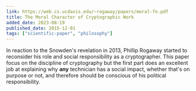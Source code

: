 ```yaml
---
link: https://web.cs.ucdavis.edu/~rogaway/papers/moral-fn.pdf
title: The Moral Character of Cryptographic Work
added_date: 2023-08-19
published_date: 2015-12-01
tags: ["scientific-paper", "philosophy"]
---
```

In reaction to the Snowden's revelation in 2013, Phillip Rogaway
started to reconsider his role and social responsibility as a cryptographer.
This paper focus on the discipline of  cryptography but the first part does an
excellent job at explaining why **any** technician has a social impact,
whether that's on purpose or not, and therefore should be conscious of his
political responsibility.
